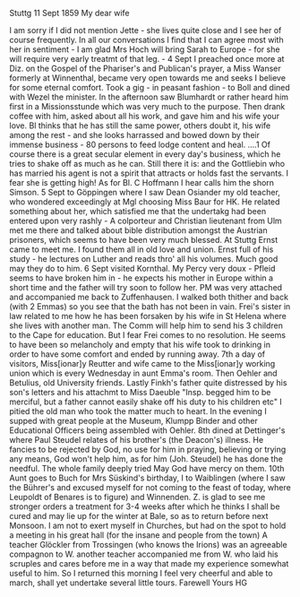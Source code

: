  Stuttg 11 Sept 1859
My dear wife

I am sorry if I did not mention Jette - she lives quite close and I see her of course frequently. In all our conversations I find that I can agree most with her in sentiment - I am glad Mrs Hoch will bring Sarah to Europe - for she will require very early treatmt of that leg. - 4 Sept I preached once more at Diz. on the Gospel of the Phariser's and Publican's prayer, a Miss Wanser formerly at Winnenthal, became very open towards me and seeks I believe for some eternal comfort. Took a gig - in peasant fashion - to Boll and dined with Wezel the minister. In the afternoon saw Blumhardt or rather heard him first in a Missionsstunde which was very much to the purpose. Then drank coffee with him, asked about all his work, and gave him and his wife your love. Bl thinks that he has still the same power, others doubt it, his wife among the rest - and she looks harrassed and bowed down by their immense business - 80 persons to feed lodge content and heal. ....1 Of course there is a great secular element in every day's business, which he tries to shake off as much as he can. Still there it is: and the Gottliebin who has married his agent is not a spirit that attracts or holds fast the servants. I fear she is getting high! As for Bl. C Hoffmann I hear calls him the shorn Simson. 5 Sept to Göppingen where I saw Dean Osiander my old teacher, who wondered exceedingly at Mgl choosing Miss Baur for HK. He related something about her, which satisfied me that the undertakg had been entered upon very rashly - A colporteur and Christian lieutenant from Ulm met me there and talked about bible distribution amongst the Austrian prisoners, which seems to have been very much blessed. At Stuttg Ernst came to meet me. I found them all in old love and union. Ernst full of his study - he lectures on Luther and reads thro' all his volumes. Much good may they do to him. 6 Sept visited Kornthal. My Percy very doux - Pfleid seems to have broken him in - he expects his mother in Europe within a short time and the father will try soon to follow her. PM was very attached and accompanied me back to Zuffenhausen. I walked both thither and back (with 2 Emmas) so you see that the bath has not been in vain. Frei's sister in law related to me how he has been forsaken by his wife in St Helena where she lives with another man. The Comm will help him to send his 3 children to the Cape for education. But I fear Frei comes to no resolution. He seems to have been so melancholy and empty that his wife took to drinking in order to have some comfort and ended by running away. 7th a day of visitors, Miss[ionar]y Reutter and wife came to the Miss[ionar]y working union which is every Wednesday in aunt Emma's room. Then Oehler and Betulius, old University friends. Lastly Finkh's father quite distressed by his son's letters and his attachmt to Miss Daeuble "Insp. begged him to be merciful, but a father cannot easily shake off his duty to his children etc" I pitied the old man who took the matter much to heart. In the evening I supped with great people at the Museum, Klumpp Binder and other Educational Officers being assembled with Oehler. 8th dined at Dettinger's where Paul Steudel relates of his brother's (the Deacon's) illness. He fancies to be rejected by God, no use for him in praying, believing or trying any means, God won't help him, as for him (Joh. Steudel) he has done the needful. The whole family deeply tried May God have mercy on them. 10th Aunt goes to Buch for Mrs Süskind's birthday, I to Waiblingen (where I saw the Bührer's and excused myself for not coming to the feast of today, where Leupoldt of Benares is to figure) and Winnenden. Z. is glad to see me stronger orders a treatment for 3-4 weeks after which he thinks I shall be cured and may lie up for the winter at Bale, so as to return before next Monsoon. I am not to exert myself in Churches, but had on the spot to hold a meeting in his great hall (for the insane and people from the town) A teacher Glöckler from Trossingen (who knows the Irions) was an agreeable compagnon to W. another teacher accompanied me from W. who laid his scruples and cares before me in a way that made my experience somewhat useful to him. So I returned this morning I feel very cheerful and able to march, shall yet undertake several little tours. Farewell
 Yours HG
